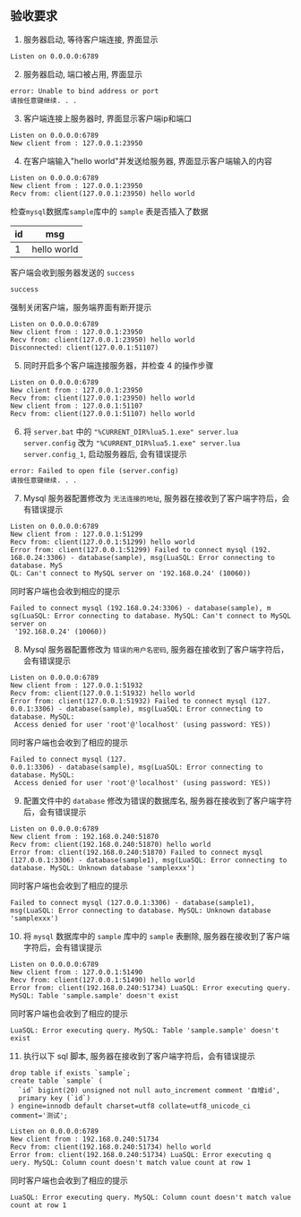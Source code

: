 ## 验收要求

1. 服务器启动, 等待客户端连接, 界面显示    
```
Listen on 0.0.0.0:6789
```

2. 服务器启动, 端口被占用, 界面显示    
```
error: Unable to bind address or port
请按任意键继续. . .
```

3. 客户端连接上服务器时, 界面显示客户端ip和端口    
```
Listen on 0.0.0.0:6789
New client from : 127.0.0.1:23950
```
4. 在客户端输入"hello world"并发送给服务器, 界面显示客户端输入的内容    
```
Listen on 0.0.0.0:6789
New client from : 127.0.0.1:23950
Recv from: client(127.0.0.1:23950) hello world
```
检查`mysql`数据库`sample`库中的 `sample` 表是否插入了数据    

|id|msg|  
|------|---|
|1|hello world|

客户端会收到服务器发送的 `success`
```
success
```

强制关闭客户端，服务端界面有断开提示    
```
Listen on 0.0.0.0:6789
New client from : 127.0.0.1:23950
Recv from: client(127.0.0.1:23950) hello world
Disconnected: client(127.0.0.1:51107)
```

5. 同时开启多个客户端连接服务器，并检查 4 的操作步骤    
```
Listen on 0.0.0.0:6789
New client from : 127.0.0.1:23950
Recv from: client(127.0.0.1:23950) hello world
New client from : 127.0.0.1:51107
Recv from: client(127.0.0.1:51107) hello world
```

6. 将 `server.bat` 中的 `"%CURRENT_DIR%lua5.1.exe" server.lua server.config` 改为 `"%CURRENT_DIR%lua5.1.exe" server.lua server.config_1`, 启动服务器后, 会有错误提示    
```
error: Failed to open file (server.config)
请按任意键继续. . .

```

7. Mysql 服务器配置修改为 `无法连接的地址`, 服务器在接收到了客户端字符后，会有错误提示    
```
Listen on 0.0.0.0:6789
New client from : 127.0.0.1:51299
Recv from: client(127.0.0.1:51299) hello world
Error from: client(127.0.0.1:51299) Failed to connect mysql (192.
168.0.24:3306) - database(sample), msg(LuaSQL: Error connecting to database. MyS
QL: Can't connect to MySQL server on '192.168.0.24' (10060))
```

同时客户端也会收到相应的提示    
```
Failed to connect mysql (192.168.0.24:3306) - database(sample), m
sg(LuaSQL: Error connecting to database. MySQL: Can't connect to MySQL server on
 '192.168.0.24' (10060))
```

8. Mysql 服务器配置修改为 `错误的用户名密码`, 服务器在接收到了客户端字符后，会有错误提示    
```
Listen on 0.0.0.0:6789
New client from : 127.0.0.1:51932
Recv from: client(127.0.0.1:51932) hello world
Error from: client(127.0.0.1:51932) Failed to connect mysql (127.
0.0.1:3306) - database(sample), msg(LuaSQL: Error connecting to database. MySQL:
 Access denied for user 'root'@'localhost' (using password: YES))
 ```
同时客户端也会收到了相应的提示
```
Failed to connect mysql (127.
0.0.1:3306) - database(sample), msg(LuaSQL: Error connecting to database. MySQL:
 Access denied for user 'root'@'localhost' (using password: YES))
```

9. 配置文件中的 `database` 修改为错误的数据库名, 服务器在接收到了客户端字符后，会有错误提示   
```
Listen on 0.0.0.0:6789
New client from : 192.168.0.240:51870
Recv from: client(192.168.0.240:51870) hello world
Error from: client(192.168.0.240:51870) Failed to connect mysql (127.0.0.1:3306) - database(sample1), msg(LuaSQL: Error connecting to database. MySQL: Unknown database 'samplexxx')
```
同时客户端也会收到了相应的提示
```
Failed to connect mysql (127.0.0.1:3306) - database(sample1), msg(LuaSQL: Error connecting to database. MySQL: Unknown database 'samplexxx')
```

10. 将 `mysql` 数据库中的 `sample` 库中的 `sample` 表删除, 服务器在接收到了客户端字符后，会有错误提示    
```
Listen on 0.0.0.0:6789
New client from : 127.0.0.1:51490
Recv from: client(127.0.0.1:51490) hello world
Error from: client(192.168.0.240:51734) LuaSQL: Error executing query. MySQL: Table 'sample.sample' doesn't exist
```
同时客户端也会收到了相应的提示
```
LuaSQL: Error executing query. MySQL: Table 'sample.sample' doesn't exist
```

11. 执行以下 sql 脚本, 服务器在接收到了客户端字符后，会有错误提示    
```
drop table if exists `sample`;
create table `sample` (
  `id` bigint(20) unsigned not null auto_increment comment '自增id',
  primary key (`id`)
) engine=innodb default charset=utf8 collate=utf8_unicode_ci comment='测试';

```
```
Listen on 0.0.0.0:6789
New client from : 192.168.0.240:51734
Recv from: client(192.168.0.240:51734) hello world
Error from: client(192.168.0.240:51734) LuaSQL: Error executing q
uery. MySQL: Column count doesn't match value count at row 1

```
同时客户端也会收到了相应的提示
```
LuaSQL: Error executing query. MySQL: Column count doesn't match value count at row 1
```

